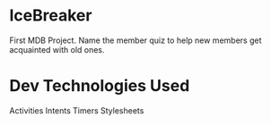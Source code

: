 # IceBreaker
First MDB Project. Name the member quiz to help new members get acquainted with old ones.

# Dev Technologies Used
Activities
Intents
Timers
Stylesheets
